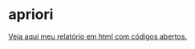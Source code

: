 # apriori

[Veja aqui meu relatório em html com códigos abertos.](https://heitorgabriel.github.io/apriori/)

